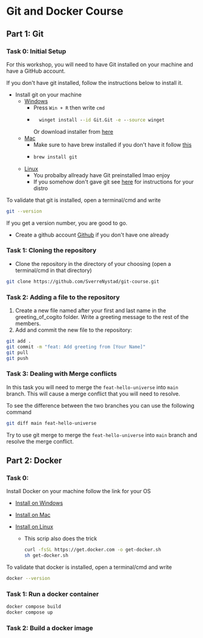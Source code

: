 # Git and Docker Course

## Part 1: Git

### Task 0: Initial Setup
For this workshop, you will need to have Git installed on your machine and have a GitHub account.

If you don't have git installed, follow the instructions below to install it.
* Install git on your machine
  - [Windows](https://git-scm.com/download/win)
    * Press `Win + R` then write `cmd`
    * ```cmd
        winget install --id Git.Git -e --source winget
      ```
      Or download installer from [here](https://github.com/git-for-windows/git/releases/download/v2.43.0.windows.1/Git-2.43.0-64-bit.exe)
  - [Mac](https://git-scm.com/download/mac)
    * Make sure to have brew installed if you don't have it follow [this](https://brew.sh/)
    * ```bash
      brew install git
      ``` 
  - [Linux](https://git-scm.com/download/linux)
    * You probalby allready have Git preinstalled lmao enjoy
    * If you somehow don't gave git see [here](https://git-scm.com/download/linux) for instructions for your distro

To validate that git is installed, open a terminal/cmd and write 
```bash
git --version
```
If you get a version number, you are good to go.

* Create a github account [Github](https://github.com/) if you don't have one already


### Task 1: Cloning the repository
* Clone the repository in the directory of your choosing (open a terminal/cmd in that directory)
```bash
git clone https://github.com/SverreNystad/git-course.git
```

### Task 2: Adding a file to the repository
1. Create a new file named after your first and last name in the greeting_of_cogito folder. Write a greeting message to the rest of the members.
2. Add and commit the new file to the repository:

```bash
git add .
git commit -m "feat: Add greeting from [Your Name]"
git pull
git push
```

### Task 3: Dealing with Merge conflicts
In this task you will need to merge the `feat-hello-universe` into `main` branch. 
This will cause a merge conflict that you will need to resolve.

To see the difference between the two branches you can use the following command
```bash
git diff main feat-hello-universe
```

Try to use git merge to merge the `feat-hello-universe` into `main` branch and resolve the merge conflict.



## Part 2: Docker

### Task 0:
Install Docker on your machine follow the link for your OS
* [Install on Windows](https://docs.docker.com/desktop/install/windows-install/)
* [Install on Mac](https://docs.docker.com/desktop/install/mac-install/)

* [Install on Linux](https://docs.docker.com/desktop/install/linux-install/)
  * This scrip also does the trick
    ```bash
    curl -fsSL https://get.docker.com -o get-docker.sh
    sh get-docker.sh
    ```

To validate that docker is installed, open a terminal/cmd and write
```bash
docker --version
```

### Task 1: Run a docker container

```bash
docker compose build
docker compose up
```

### Task 2: Build a docker image